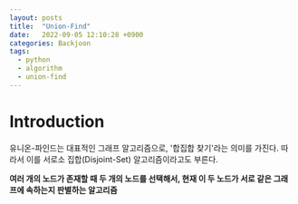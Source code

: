 ```yaml
---
layout: posts
title:  "Union-Find"
date:   2022-09-05 12:10:28 +0900
categories: Backjoon
tags:
  - python
  - algorithm
  - union-find
---
```


# Introduction

유니온-파인드는 대표적인 그래프 알고리즘으로, '합집합 찾기'라는 의미를 가진다. 따라서 이를 서로소 집합(Disjoint-Set) 알고리즘이라고도 부른다.

**여러 개의 노드가 존재할 때 두 개의 노드를 선택해서, 현재 이 두 노드가 서로 같은 그래프에 속하는지 판별하는 알고리즘**